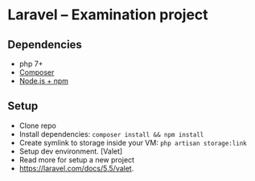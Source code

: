 # Laravel – Examination project

## Dependencies

* php 7+
* [Composer](https://getcomposer.org/download/)
* [Node.js + npm](https://nodejs.org/en/)

## Setup

* Clone repo
* Install dependencies: `composer install && npm install`
* Create symlink to storage inside your VM: `php artisan storage:link`
* Setup dev environment. [Valet] 
* Read more for setup a new project
* https://laravel.com/docs/5.5/valet.

